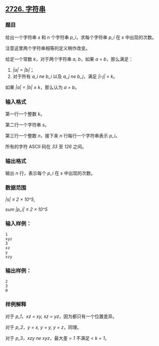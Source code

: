## [2726. 字符串](https://www.acwing.com/problem/content/2728/)

### 题目

给出一个字符串 *s* 和 *n* 个字符串 *p_i*，求每个字符串 *p_i* 在 *s* 中出现的次数。

注意这里两个字符串相等的定义稍作改变。

给定一个常数 *k*，对于两个字符串 *a, b*，如果 *a = b*，那么满足：

1. *|a| = |b|*；
2. 对于所有 *a_i ne b_i* 以及 *a_j ne b_j*，满足 *|i-j| < k*。

如果 *|a| = |b| ≤ k*，那么认为 *a = b*。

### 输入格式

第一行一个整数 *k*。

第二行一个字符串 *s*。

第三行一个整数 *n*，接下来 *n* 行每行一个字符串表示 *p_i*。

所有的字符 ASCII 码在 *33* 至 *126* 之间。

### 输出格式

输出 *n* 行，表示每个 *p_i* 在 *s* 中出现的次数。

### 数据范围

*|s| ≤ 2 × 10^5*,

*sum |p_i| ≤ 2 × 10^5*

### 输入样例：

```
1
xyz
3
xz
y
xzy
```

### 输出样例：

```
2
3
0
```

### 样例解释

对于 *p_1*，*xz = xy, xz = yz*，因为都只有一个位置差异。

对于 *p_2*，*y = x, y = y, y = z*，同理。

对于 *p_3*，*xzy ne xyz*，最大差 *= 1* 不满足 *< k = 1*。
